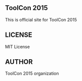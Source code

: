 ## ToolCon 2015
This is official site for ToolCon 2015
## LICENSE
MIT License
## AUTHOR
ToolCon 2015 organization

